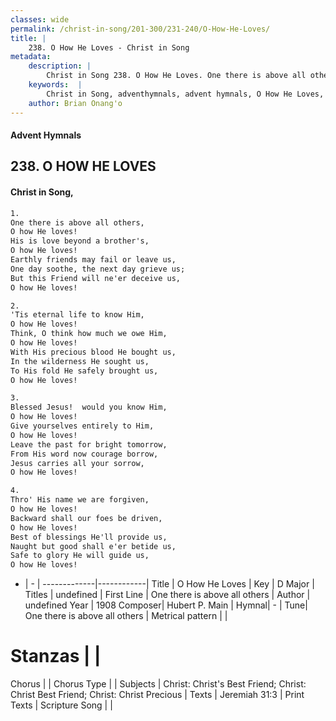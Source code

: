 ```yaml
---
classes: wide
permalink: /christ-in-song/201-300/231-240/O-How-He-Loves/
title: |
    238. O How He Loves - Christ in Song
metadata:
    description: |
        Christ in Song 238. O How He Loves. One there is above all others, O how He loves! His is love beyond a brother's, O how He loves! Earthly friends may fail or leave us, One day soothe, the next day grieve us; But this Friend will ne'er deceive us, O how He loves!
    keywords:  |
        Christ in Song, adventhymnals, advent hymnals, O How He Loves, One there is above all others. 
    author: Brian Onang'o
---
```


#### Advent Hymnals
## 238. O HOW HE LOVES
####  Christ in Song,

```txt
1.
One there is above all others,
O how He loves!
His is love beyond a brother's,
O how He loves!
Earthly friends may fail or leave us,
One day soothe, the next day grieve us;
But this Friend will ne'er deceive us,
O how He loves!

2.
'Tis eternal life to know Him,
O how He loves!
Think, O think how much we owe Him,
O how He loves!
With His precious blood He bought us,
In the wilderness He sought us,
To His fold He safely brought us,
O how He loves!

3.
Blessed Jesus!  would you know Him,
O how He loves!
Give yourselves entirely to Him,
O how He loves!
Leave the past for bright tomorrow,
From His word now courage borrow,
Jesus carries all your sorrow, 
O how He loves!

4.
Thro' His name we are forgiven,
O how He loves!
Backward shall our foes be driven,
O how He loves!
Best of blessings He'll provide us,
Naught but good shall e'er betide us,
Safe to glory He will guide us,
O how He loves!

```

- |   -  |
-------------|------------|
Title | O How He Loves |
Key | D Major |
Titles | undefined |
First Line | One there is above all others |
Author | undefined
Year | 1908
Composer| Hubert P. Main |
Hymnal|  - |
Tune| One there is above all others |
Metrical pattern | |
# Stanzas |  |
Chorus |  |
Chorus Type |  |
Subjects | Christ: Christ's Best Friend; Christ: Christ Best Friend; Christ: Christ Precious |
Texts | Jeremiah 31:3 |
Print Texts | 
Scripture Song |  |
    
